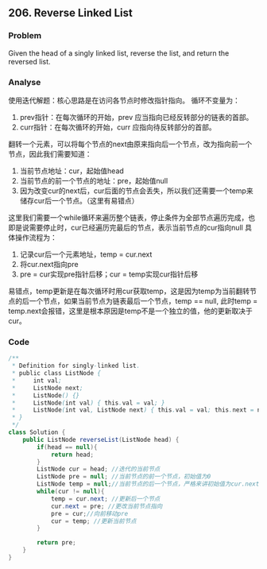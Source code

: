 ## 206. Reverse Linked List

### Problem
Given the head of a singly linked list, reverse the list, and return the reversed list.

### Analyse
使用迭代解题：核心思路是在访问各节点时修改指针指向。
循环不变量为：

1. prev指针：在每次循环的开始，prev 应当指向已经反转部分的链表的首部。
2. curr指针：在每次循环的开始，curr 应指向待反转部分的首部。

翻转一个元素，可以将每个节点的next由原来指向后一个节点，改为指向前一个节点，因此我们需要知道：
1. 当前节点地址：cur，起始值head
2. 当前节点的前一个节点的地址：pre，起始值null
3. 因为改变cur的next后，cur后面的节点会丢失，所以我们还需要一个temp来储存cur后一个节点。（这里有易错点）

这里我们需要一个while循环来遍历整个链表，停止条件为全部节点遍历完成，也即是说需要停止时，cur已经遍历完最后的节点，表示当前节点的cur指向null
具体操作流程为：
1. 记录cur后一个元素地址，temp = cur.next
2. 将cur.next指向pre
3. pre = cur实现pre指针后移；cur = temp实现cur指针后移

易错点，temp更新是在每次循环时用cur获取temp，这是因为temp为当前翻转节点的后一个节点，如果当前节点为链表最后一个节点，temp == null,
此时temp = temp.next会报错，这里是根本原因是temp不是一个独立的值，他的更新取决于cur。

### Code
```java
/**
 * Definition for singly-linked list.
 * public class ListNode {
 *     int val;
 *     ListNode next;
 *     ListNode() {}
 *     ListNode(int val) { this.val = val; }
 *     ListNode(int val, ListNode next) { this.val = val; this.next = next; }
 * }
 */
class Solution {
    public ListNode reverseList(ListNode head) {
        if(head == null){
            return head;
        }
        ListNode cur = head; //迭代的当前节点
        ListNode pre = null; //当前节点的前一个节点，初始值为0
        ListNode temp = null;//当前节点的后一个节点，严格来讲初始值为cur.next，不过在循环内更新所以随意。
        while(cur != null){
            temp = cur.next; //更新后一个节点
            cur.next = pre; //更改当前节点指向
            pre = cur;//向前移动pre
            cur = temp; //更新当前节点
        }

        return pre;
    }
}
```
